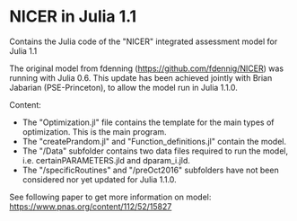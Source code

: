 # NICER in Julia 1.1
Contains the Julia code of the "NICER" integrated assessment model for Julia 1.1

The original model from fdenning (https://github.com/fdennig/NICER) was running with Julia 0.6.
This update has been achieved jointly with Brian Jabarian (PSE-Princeton), to allow the model run in Julia 1.1.0.

Content:
- The "Optimization.jl" file contains the template for the main types of optimization. This is the main program.
- The "createPrandom.jl" and "Function_definitions.jl" contain the model.
- The "/Data" subfolder contains two data files required to run the model, i.e. certainPARAMETERS.jld and dparam_i.jld.
- The "/specificRoutines" and "/preOct2016" subfolders have not been considered nor yet updated for Julia 1.1.0.

See following paper to get more information on model: https://www.pnas.org/content/112/52/15827
